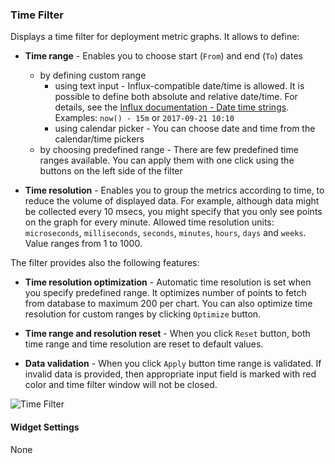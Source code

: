 ### Time Filter
Displays a time filter for deployment metric graphs. It allows to define:

* **Time range** - Enables you to choose start (`From`) and end (`To`) dates
     * by defining custom range
         * using text input - Influx-compatible date/time is allowed. It is possible to define both absolute and relative date/time. For details, see the [Influx documentation - Date time strings](https://docs.cloudify.co/4.4.0https://docs.influxdata.com/influxdb/v0.8/api/query_language/#date-time-strings). Examples: `now() - 15m`  or `2017-09-21 10:10`
         * using calendar picker - You can choose date and time from the calendar/time pickers
     * by choosing predefined range - There are few predefined time ranges available. You can apply them with one click using the buttons on the left side of the filter

* **Time resolution** - Enables you to group the metrics according to time, to reduce the volume of displayed data. For example, although data might be collected every 10 msecs, you might specify that you only see points on the graph for every minute. Allowed time resolution units: `microseconds`, `milliseconds`, `seconds`, `minutes`, `hours`, `days` and `weeks`. Value ranges from 1 to 1000. 

The filter provides also the following features:

* **Time resolution optimization** - Automatic time resolution is set when you specify predefined range. It optimizes number of points to fetch from database to maximum 200 per chart. You can also optimize time resolution for custom ranges by clicking `Optimize` button. 

* **Time range and resolution reset** - When you click `Reset` button, both time range and time resolution are reset to default values.

* **Data validation** - When you click `Apply` button time range is validated. If invalid data is provided, then appropriate input field is marked with red color and time filter window will not be closed.  

![Time Filter](https://docs.cloudify.co/4.4.0/images/ui/widgets/time-filter.png)

#### Widget Settings 
None
